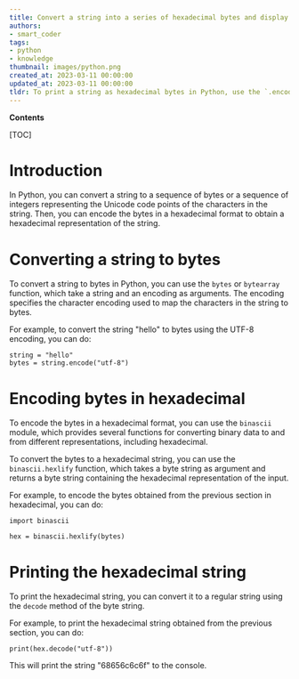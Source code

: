 ```yaml
---
title: Convert a string into a series of hexadecimal bytes and display the output
authors:
- smart_coder
tags:
- python
- knowledge
thumbnail: images/python.png
created_at: 2023-03-11 00:00:00
updated_at: 2023-03-11 00:00:00
tldr: To print a string as hexadecimal bytes in Python, use the `.encode(`hex`)` method.
---
```


**Contents**

[TOC]

# Introduction
In Python, you can convert a string to a sequence of bytes or a sequence of integers representing the Unicode code points of the characters in the string. Then, you can encode the bytes in a hexadecimal format to obtain a hexadecimal representation of the string.

# Converting a string to bytes
To convert a string to bytes in Python, you can use the `bytes` or `bytearray` function, which take a string and an encoding as arguments. The encoding specifies the character encoding used to map the characters in the string to bytes.

For example, to convert the string "hello" to bytes using the UTF-8 encoding, you can do:

```
string = "hello"
bytes = string.encode("utf-8")
```

# Encoding bytes in hexadecimal
To encode the bytes in a hexadecimal format, you can use the `binascii` module, which provides several functions for converting binary data to and from different representations, including hexadecimal.

To convert the bytes to a hexadecimal string, you can use the `binascii.hexlify` function, which takes a byte string as argument and returns a byte string containing the hexadecimal representation of the input.

For example, to encode the bytes obtained from the previous section in hexadecimal, you can do:

```
import binascii

hex = binascii.hexlify(bytes)
```

# Printing the hexadecimal string
To print the hexadecimal string, you can convert it to a regular string using the `decode` method of the byte string.

For example, to print the hexadecimal string obtained from the previous section, you can do:

```
print(hex.decode("utf-8"))
```

This will print the string "68656c6c6f" to the console.
